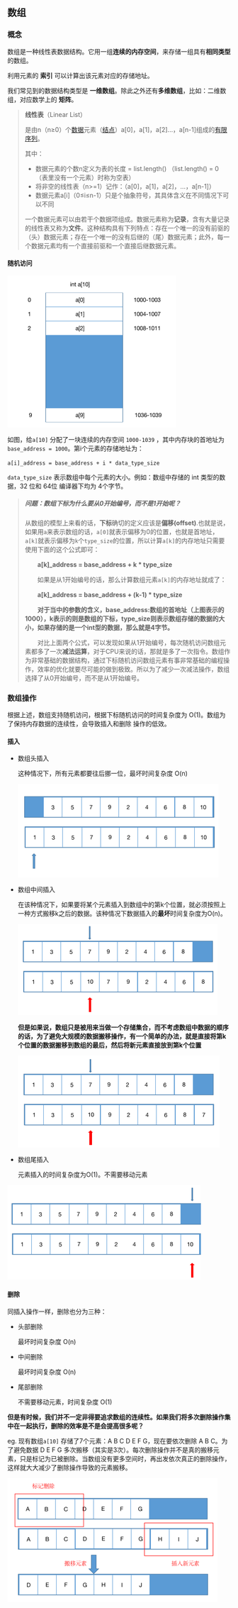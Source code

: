 ## 数组

### 概念

数组是一种线性表数据结构。它用一组**连续的内存空间**，来存储一组具有**相同类型**的数组。

利用元素的 **索引** 可以计算出该元素对应的存储地址。

我们常见到的数据结构类型是 **一维数组**。除此之外还有**多维数组**，比如：二维数组，对应数学上的 **矩阵**。

> **线性表**（Linear List）
>
> 是由n（n≥0）个[数据](https://zh.wikipedia.org/wiki/数据)元素（[结点](https://zh.wikipedia.org/w/index.php?title=结点&action=edit&redlink=1)）a[0]，a[1]，a[2]…，a[n-1]组成的[有限序列](https://zh.wikipedia.org/w/index.php?title=有限序列&action=edit&redlink=1)。
>
> 其中：
>
> - 数据元素的个数n定义为表的长度 = list.length() （list.length() = 0（表里没有一个元素）时称为空表）
> - 将非空的线性表（n>=1）记作：（a[0]，a[1]，a[2]，…，a[n-1]）
> - 数据元素a[i]（0≤i≤n-1）只是个抽象符号，其具体含义在不同情况下可以不同
>
> 一个数据元素可以由若干个数据项组成。数据元素称为**记录**，含有大量记录的线性表又称为**文件**。这种结构具有下列特点：存在一个唯一的没有前驱的（头）数据元素；存在一个唯一的没有后继的（尾）数据元素；此外，每一个数据元素均有一个直接前驱和一个直接后继数据元素。 　　


#### 随机访问

<img src="../../assets/image-20201215105650110.png" alt="image-20201215105650110" style="zoom:50%;" />



如图，给`a[10]` 分配了一块连续的内存空间 `1000-1039` ，其中内存块的首地址为` base_address = 1000`。第i个元素的存储地址为：

`a[i]_address = base_address + i * data_type_size`

`data_type_size` 表示数组中每个元素的大小。例如：数组中存储的 int 类型的数据，32 位和 64位 编译器下均为 4个字节。



> ##### 问题：数组下标为什么要从0开始编号，而不是1开始呢？
>
> 从数组的模型上来看的话，**下标**确切的定义应该是**偏移(offset)**.也就是说，如果用`a`来表示数组的话，`a[0]`就表示偏移为0的位置，也就是首地址，`a[k]`就表示偏移为`k`个`type_size`的位置，所以计算`a[k]`的内存地址只需要使用下面的这个公式即可：
>
> 　　**a[k]_address = base_address + k \* type_size**
>
> 　　如果是从1开始编号的话，那么计算数组元素`a[k]`的内存地址就成了：
>
> 　　**a[k]_address = base_address + (k-1) \* type_size**
>
> 　　**对于当中的参数的含义，base_address:数组的首地址（上图表示的1000），k表示的则是数组的下标，type_size则表示数组存储的数据的大小，如果存储的是一个int型的数据，那么就是4字节。**
>
> 　　对比上面两个公式，可以发现如果从1开始编号，每次随机访问数组元素都多了一次**减法运算**，对于CPU来说的话，那就是多了一次指令。数组作为非常基础的数据结构，通过下标随机访问数组元素有事非常基础的编程操作，效率的优化就要尽可能的做到极致。所以为了减少一次减法操作，数组选择了从0开始编号，而不是从1开始编号。
>

### 数组操作

根据上述，数组支持随机访问，根据下标随机访问的时间复杂度为 O(1)。数组为了保持内存数据的连续性，会导致插入和删除 操作的低效。

#### 插入

- 数组头插入

  这种情况下，所有元素都要往后挪一位，最坏时间复杂度 O(n)

  <img src="../../assets/image-20201215113236506.png" alt="image-20201215113236506" style="zoom:50%;" />

- 数组中间插入

  在该种情况下，如果要将某个元素插入到数组中的第k个位置，就必须按照上一种方式搬移k之后的数据。该种情况下数据插入的**最坏**时间复杂度为O(n)。

  <img src="../../assets/image-20201215113806814.png" alt="image-20201215113806814" style="zoom:50%;" />

  **但是如果说，数组只是被用来当做一个存储集合，而不考虑数组中数据的顺序的话，为了避免大规模的数据搬移操作，有一个简单的办法，就是直接将第k个位置的数据搬移到数组的最后，然后将新元素直接放到第k个位置**

  <img src="../../assets/image-20201215114034405.png" alt="image-20201215114034405" style="zoom:50%;" />

- 数组尾插入

  元素插入的时间复杂度为O(1)。不需要移动元素

<img src="../../assets/image-20201215114214578.png" alt="image-20201215114214578" style="zoom:50%;" />

#### 删除

同插入操作一样，删除也分为三种：

- 头部删除

  最坏时间复杂度 O(n)

- 中间删除

  最坏时间复杂度 O(n)

- 尾部删除

  不需要移动元素，时间复杂度 O(1)

**但是有时候，我们并不一定非得要追求数组的连续性。如果我们将多次删除操作集中在一起执行，删除的效率是不是会提高很多呢？**

eg. 现有数组`a[10]` 存储了7个元素：A B C D E F G，现在要依次删除 A B C。为了避免数据 D E F G 多次搬移（其实是3次）。每次删除操作并不是真的搬移元素，只是标记为已被删除。当数组没有更多空间时，再出发依次真正的删除操作，这样就大大减少了删除操作导致的元素搬移。

<img src="../../assets/image-20201215135421847.png" alt="image-20201215135421847" style="zoom:50%;" />





